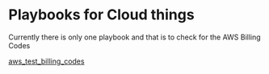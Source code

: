 # Playbooks for Cloud things

Currently there is only one playbook and that is to check for the AWS Billing Codes

[aws_test_billing_codes](aws_test_billing_codes)
